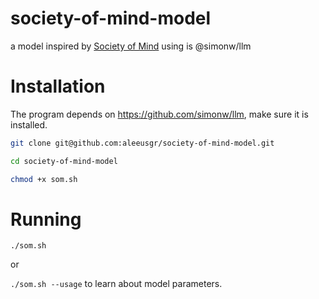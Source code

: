 # society-of-mind-model
a model inspired by [Society of Mind](https://github.com/ttn114/societyofmind) using is @simonw/llm 

# Installation
The program depends on https://github.com/simonw/llm, make sure it is installed.
```sh
git clone git@github.com:aleeusgr/society-of-mind-model.git
```
```sh
cd society-of-mind-model
```
```sh
chmod +x som.sh
```

# Running
`./som.sh`

or

`./som.sh --usage` to learn about model parameters.
